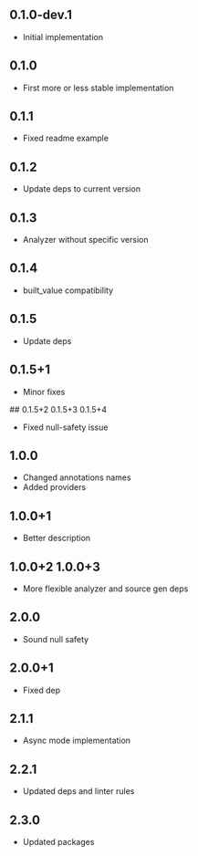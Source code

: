 ## 0.1.0-dev.1

- Initial implementation

## 0.1.0

- First more or less stable implementation

## 0.1.1

- Fixed readme example

## 0.1.2

- Update deps to current version

## 0.1.3

- Analyzer without specific version

## 0.1.4

- built_value compatibility

## 0.1.5

- Update deps

## 0.1.5+1

- Minor fixes

## 0.1.5+2 0.1.5+3 0.1.5+4

- Fixed null-safety issue

## 1.0.0

- Changed annotations names
- Added providers

## 1.0.0+1

- Better description

## 1.0.0+2 1.0.0+3

- More flexible analyzer and source gen deps

## 2.0.0

- Sound null safety

## 2.0.0+1

- Fixed dep

## 2.1.1

- Async mode implementation

## 2.2.1

- Updated deps and linter rules

## 2.3.0

- Updated packages